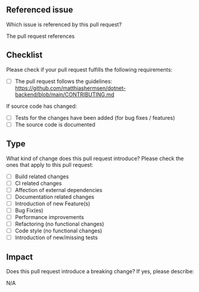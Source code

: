 ## Referenced issue

Which issue is referenced by this pull request?

The pull request references <!-- #12345 -->

## Checklist

Please check if your pull request fulfills the following requirements:

- [ ] The pull request follows the guidelines: https://github.com/matthiashermsen/dotnet-backend/blob/main/CONTRIBUTING.md

If source code has changed:

- [ ] Tests for the changes have been added (for bug fixes / features)
- [ ] The source code is documented

## Type

What kind of change does this pull request introduce? Please check the ones that apply to this pull request:

- [ ] Build related changes
- [ ] CI related changes
- [ ] Affection of external dependencies
- [ ] Documentation related changes
- [ ] Introduction of new Feature(s)
- [ ] Bug Fix(es)
- [ ] Performance improvements
- [ ] Refactoring (no functional changes)
- [ ] Code style (no functional changes)
- [ ] Introduction of new/missing tests

## Impact

Does this pull request introduce a breaking change? If yes, please describe:

N/A <!-- Description goes here -->
